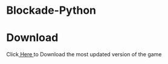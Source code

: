 # Blockade-Python

# Download
Click<a href="https://github.com/wildercameron25/Blockade-Python/raw/main/blockade.exe" download> Here </a>to Download the most updated version of the game


